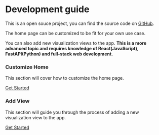 # Development guide
This is an open souce project, you can find the source code on [GitHub](https://github.com/huruifeng/BrainDataPortal).

The home page can be customized to be fit for your own use case. 

You can also add new visualization views to the app. **This is a more advanced topic and requires knowledge of React(JavaScript), FastAPI(Python) and full-stack web development.**

### Customize Home
This section will cover how to customize the home page.

 <a href="customize_home" title="Start to learn" class="sm-button">Get Started</a>


### Add View
This section will guide you through the process of adding a new visualization view to the app.

 <a href="add_view" title="Start to learn" class="sm-button">Get Started</a>


